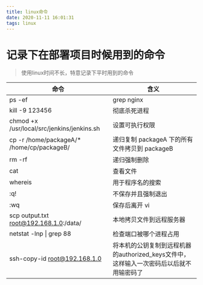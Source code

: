 ```yaml
---
title: linux命令
date: 2020-11-11 16:01:31
tags: linux
---
```

# 记录下在部署项目时候用到的命令
>  使用linux时间不长，特意记录下平时用到的命令

|  命令   | 含义  |
|  ----  | ----  |
|   ps -ef | grep nginx |  查看进程nginx   |
|  kill -9 123456       |  彻底杀死进程   |
|  chmod +x /usr/local/src/jenkins/jenkins.sh   |  设置可执行权限  |
|  cp -r /home/packageA/* /home/cp/packageB/  |    递归复制 packageA 下的所有文件拷贝到 packageB  |
|  rm -rf   |    递归强制删除  |
|  cat      |    查看文件  |
|  whereis  |    用于程序名的搜索  |
|  :q!      |    不保存并且强制退出  |
|  :wq      |    保存后离开 vi  |
| scp output.txt root@192.168.1.0:/data/ |  本地拷贝文件到远程服务器 |
| netstat -lnp &#124; grep 88 |   检查端口被哪个进程占用 |
| ssh-copy-id root@192.168.1.0 | 将本机的公钥复制到远程机器的authorized_keys文件中，这样输入一次密码后以后就不用输密码了  |